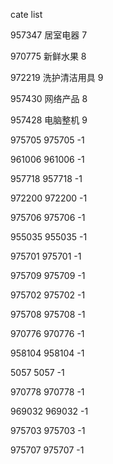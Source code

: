 cate list

957347 居室电器 7

970775 新鲜水果 8

972219 洗护清洁用具 9

957430 网络产品 8

957428 电脑整机 9

975705 975705 -1

961006 961006 -1

957718 957718 -1

972200 972200 -1

975706 975706 -1

955035 955035 -1

975701 975701 -1

975709 975709 -1

975702 975702 -1

975708 975708 -1

970776 970776 -1

958104 958104 -1

5057 5057 -1

970778 970778 -1

969032 969032 -1

975703 975703 -1

975707 975707 -1

